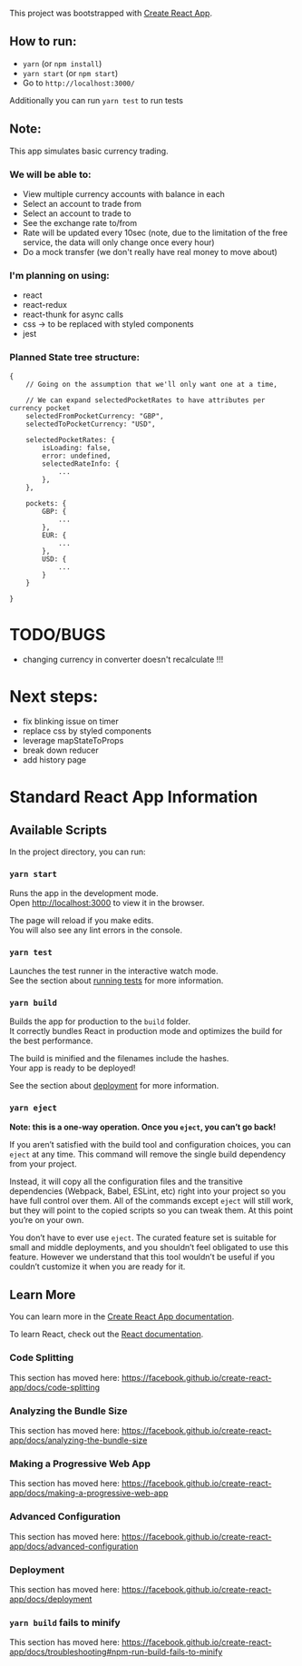 This project was bootstrapped with [Create React App](https://github.com/facebook/create-react-app).

## How to run:

- `yarn` (or `npm install`)
- `yarn start` (or `npm start`)
- Go to `http://localhost:3000/`

Additionally you can run `yarn test` to run tests

## Note:

This app simulates basic currency trading.<br/>

### We will be able to: <br/>

- View multiple currency accounts with balance in each
- Select an account to trade from
- Select an account to trade to
- See the exchange rate to/from
- Rate will be updated every 10sec (note, due to the limitation of the free service, the data will only change once every hour)
- Do a mock transfer (we don't really have real money to move about)

### I'm planning on using:

- react
- react-redux
- react-thunk for async calls
- css -> to be replaced with styled components
- jest

### Planned State tree structure:

```
{
    // Going on the assumption that we'll only want one at a time,

    // We can expand selectedPocketRates to have attributes per currency pocket
    selectedFromPocketCurrency: "GBP",
    selectedToPocketCurrency: "USD",

    selectedPocketRates: {
        isLoading: false,
        error: undefined,
        selectedRateInfo: {
            ...
        },
    },

    pockets: {
        GBP: {
            ...
        },
        EUR: {
            ...
        },
        USD: {
            ...
        }
    }

}
```

# TODO/BUGS

- changing currency in converter doesn't recalculate !!!

# Next steps:

- fix blinking issue on timer
- replace css by styled components
- leverage mapStateToProps
- break down reducer
- add history page

# Standard React App Information

## Available Scripts

In the project directory, you can run:

### `yarn start`

Runs the app in the development mode.<br />
Open [http://localhost:3000](http://localhost:3000) to view it in the browser.

The page will reload if you make edits.<br />
You will also see any lint errors in the console.

### `yarn test`

Launches the test runner in the interactive watch mode.<br />
See the section about [running tests](https://facebook.github.io/create-react-app/docs/running-tests) for more information.

### `yarn build`

Builds the app for production to the `build` folder.<br />
It correctly bundles React in production mode and optimizes the build for the best performance.

The build is minified and the filenames include the hashes.<br />
Your app is ready to be deployed!

See the section about [deployment](https://facebook.github.io/create-react-app/docs/deployment) for more information.

### `yarn eject`

**Note: this is a one-way operation. Once you `eject`, you can’t go back!**

If you aren’t satisfied with the build tool and configuration choices, you can `eject` at any time. This command will remove the single build dependency from your project.

Instead, it will copy all the configuration files and the transitive dependencies (Webpack, Babel, ESLint, etc) right into your project so you have full control over them. All of the commands except `eject` will still work, but they will point to the copied scripts so you can tweak them. At this point you’re on your own.

You don’t have to ever use `eject`. The curated feature set is suitable for small and middle deployments, and you shouldn’t feel obligated to use this feature. However we understand that this tool wouldn’t be useful if you couldn’t customize it when you are ready for it.

## Learn More

You can learn more in the [Create React App documentation](https://facebook.github.io/create-react-app/docs/getting-started).

To learn React, check out the [React documentation](https://reactjs.org/).

### Code Splitting

This section has moved here: https://facebook.github.io/create-react-app/docs/code-splitting

### Analyzing the Bundle Size

This section has moved here: https://facebook.github.io/create-react-app/docs/analyzing-the-bundle-size

### Making a Progressive Web App

This section has moved here: https://facebook.github.io/create-react-app/docs/making-a-progressive-web-app

### Advanced Configuration

This section has moved here: https://facebook.github.io/create-react-app/docs/advanced-configuration

### Deployment

This section has moved here: https://facebook.github.io/create-react-app/docs/deployment

### `yarn build` fails to minify

This section has moved here: https://facebook.github.io/create-react-app/docs/troubleshooting#npm-run-build-fails-to-minify
